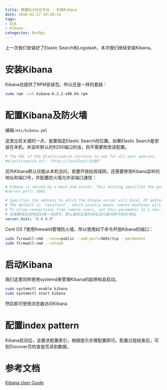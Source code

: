 ```yaml
---
title: 搭建ELK日志平台 - 安装Kibana
date: 2018-02-27 10:20:14
tags:
- ELK
- Kibana
categories: DevOps
---
```

上一次我们安装好了Elastic Search和Logstash，本次我们继续安装Kibana。

<!--more-->

# 安装Kibana

Kibana也提供了RPM安装包，所以还是一样的套路：

```bash
sudo rpm -ivh kibana-6.2.2-x86_64.rpm
```

# 配置Kibana及防火墙

编辑`/etc/kibana.yml`

这里比较关键的一点，是要指定Elastic Search的位置。如果Elastic Search是安装在本机，并监听默认的9200端口的话，则不需要修改该配置。

```yaml
# The URL of the Elasticsearch instance to use for all your queries.
#elasticsearch.url: "http://localhost:9200"
```

另外Kibana默认仅能从本机访问，若要开放给局域网，还需要修改Kibana监听的地址和端口号，并配置防火墙允许该端口通信：

```yaml
# Kibana is served by a back end server. This setting specifies the port to use.
#server.port: 5601

# Specifies the address to which the Kibana server will bind. IP addresses and host names are both valid values.
# The default is 'localhost', which usually means remote machines will not be able to connect.
# To allow connections from remote users, set this parameter to a non-loopback address.
# 如果要绑定到特定的某一块网卡，那么就将这里的地址设为那块网卡的IP地址
server.host: "0.0.0.0"
```

Cent OS 7使用firewalld管理防火墙，所以使用如下命令开放Kibana的端口：

```bash
sudo firewall-cmd --zone=public --add-port=5601/tcp --permanent
sudo firewall-cmd --reload
```

# 启动Kibana

我们这里同样使用systemd来管理Kibana的起停和自启动。

```bash
sudo systemctl enable kibana
sudo systemctl start kibana
```

然后即可使用浏览器访问Kibana

# 配置index pattern

Kibana启动后，会要求配置索引，根据提示步骤配置即可。配置过程结束后，可到Discover页检查是否读到数据。

# 参考文档
[Kibana User Guide](https://www.elastic.co/guide/en/kibana/current/index.html)